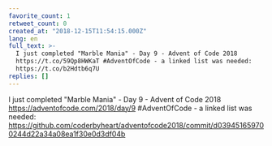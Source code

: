 ```yaml
---
favorite_count: 1
retweet_count: 0
created_at: "2018-12-15T11:54:15.000Z"
lang: en
full_text: >-
  I just completed "Marble Mania" - Day 9 - Advent of Code 2018
  https://t.co/59Qp8HWKaT #AdventOfCode - a linked list was needed:
  https://t.co/b2Hdtb6q7U
replies: []
---
```


I just completed "Marble Mania" - Day 9 - Advent of Code 2018
<https://adventofcode.com/2018/day/9> #AdventOfCode - a linked list was needed:
<https://github.com/coderbyheart/adventofcode2018/commit/d039451659700244d22a34a08ea1f30e0d3df04b>
